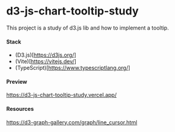 # d3-js-chart-tooltip-study

This project is a study of d3.js lib and how to implement a tooltip.

#### Stack

- (D3.js)[https://d3js.org/]
- (Vite)[https://vitejs.dev/]
- (TypeScript)[https://www.typescriptlang.org/]

#### Preview

https://d3-js-chart-tooltip-study.vercel.app/

#### Resources

https://d3-graph-gallery.com/graph/line_cursor.html
